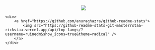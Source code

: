 <div style="display: flex; flex-direction: column; justify-content: center; align-items: center; height: 100vh;">
    <div>
        <a href="https://spotify-github-profile.vercel.app/api/view?uid=7t0psy9kagwu7irf6i544sl9d&redirect=true">
            <img src="https://spotify-github-profile.vercel.app/api/view?uid=7t0psy9kagwu7irf6i544sl9d&cover_image=true&theme=default&show_offline=false&background_color=121212&interchange=false&bar_color=448410&bar_color_cover=true" />
        </a>
    </div>

    <div>
        <a href="https://github.com/anuraghazra/github-readme-stats">
            <img src="https://github-readme-stats-git-masterrstaa-rickstaa.vercel.app/api/top-langs/?username=ruinedm&show_icons=true&theme=radical" />
        </a>
    </div>
</div>
